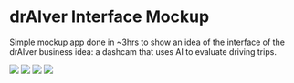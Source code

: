 # drAIver Interface Mockup

Simple mockup app done in ~3hrs to show an idea of the interface of the drAIver business idea: a dashcam that uses AI to evaluate driving trips.

![](trips.PNG)
![](detail_top.PNG)
![](detail_bottom.jpeg)
![](map_view.PNG)
